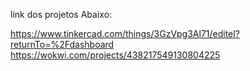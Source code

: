 link dos projetos Abaixo:

https://www.tinkercad.com/things/3GzVpg3Al71/editel?returnTo=%2Fdashboard
https://wokwi.com/projects/438217549130804225
